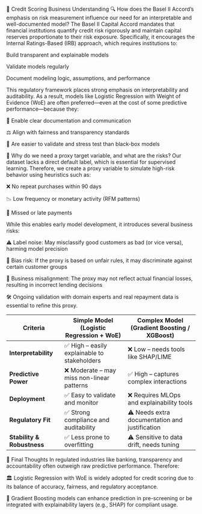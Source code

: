 📘 Credit Scoring Business Understanding
🔍 How does the Basel II Accord’s emphasis on risk measurement influence our need for an interpretable and well-documented model?
The Basel II Capital Accord mandates that financial institutions quantify credit risk rigorously and maintain capital reserves proportionate to their risk exposure. Specifically, it encourages the Internal Ratings-Based (IRB) approach, which requires institutions to:

Build transparent and explainable models

Validate models regularly

Document modeling logic, assumptions, and performance

This regulatory framework places strong emphasis on interpretability and auditability. As a result, models like Logistic Regression with Weight of Evidence (WoE) are often preferred—even at the cost of some predictive performance—because they:

📝 Enable clear documentation and communication

⚖️ Align with fairness and transparency standards

🧪 Are easier to validate and stress test than black-box models

🧩 Why do we need a proxy target variable, and what are the risks?
Our dataset lacks a direct default label, which is essential for supervised learning. Therefore, we create a proxy variable to simulate high-risk behavior using heuristics such as:

❌ No repeat purchases within 90 days

📉 Low frequency or monetary activity (RFM patterns)

🚫 Missed or late payments

While this enables early model development, it introduces several business risks:

⚠️ Label noise: May misclassify good customers as bad (or vice versa), harming model precision

🧱 Bias risk: If the proxy is based on unfair rules, it may discriminate against certain customer groups

💼 Business misalignment: The proxy may not reflect actual financial losses, resulting in incorrect lending decisions

🛠️ Ongoing validation with domain experts and real repayment data is essential to refine this proxy.

| Criteria                   | Simple Model (Logistic Regression + WoE)    | Complex Model (Gradient Boosting / XGBoost)    |
| -------------------------- | ------------------------------------------- | ---------------------------------------------- |
| **Interpretability**       | ✅ High – easily explainable to stakeholders | ❌ Low – needs tools like SHAP/LIME             |
| **Predictive Power**       | ❌ Moderate – may miss non-linear patterns   | ✅ High – captures complex interactions         |
| **Deployment**             | ✅ Easy to validate and monitor              | ❌ Requires MLOps and explainability tools      |
| **Regulatory Fit**         | ✅ Strong compliance and auditability        | ⚠️ Needs extra documentation and justification |
| **Stability & Robustness** | ✅ Less prone to overfitting                 | ⚠️ Sensitive to data drift, needs tuning       |


🎯 Final Thoughts
In regulated industries like banking, transparency and accountability often outweigh raw predictive performance. Therefore:

🏛️ Logistic Regression with WoE is widely adopted for credit scoring due to its balance of accuracy, fairness, and regulatory acceptance.

🚀 Gradient Boosting models can enhance prediction in pre-screening or be integrated with explainability layers (e.g., SHAP) for compliant usage.